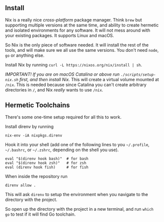 ## Install

Nix is a really nice _cross-platform_ package manager. Think `brew` but
supporting multiple versions at the same time, and ability to create hermetic
and isolated environments for any software. It will not mess around with your
existing packages. It supports Linux and macOS.

So Nix is the only piece of software needed. It will install the rest of the
tools, and will make sure we all use the same versions. You don't need `node`,
`go` or anything else.

Install Nix by running `curl -L https://nixos.org/nix/install | sh`.

_IMPORTANT! If you are on macOS Catalina or above run `./scripts/setup-nix.sh`
first, and then install Nix._ This will create a virtual volume mounted at
`/nix`. This is needed because since Catalina you can't create arbitrary
directories in `/`, and Nix _really_ wants to use `/nix`.

## Hermetic Toolchains

There's some one-time setup required for all this to work.

Install direnv by running

```shell
nix-env -iA nixpkgs.direnv
```

Hook it into your shell (add one of the following lines to you `~/.profile`,
`~/.bashrc`, or `~/.zshrc`, depending on the shell you use).

```shell
eval "$(direnv hook bash)"  # for bash
eval "$(direnv hook zsh)"   # for zsh
eval (direnv hook fish)     # for fish
```

When inside the repository run

```shell
direnv allow .
```

This will ask `direnv` to setup the environment when you navigate to the
directory with the project.

So open up the directory with the project in a new terminal, and run `which go`
to test if it will find Go toolchain.
